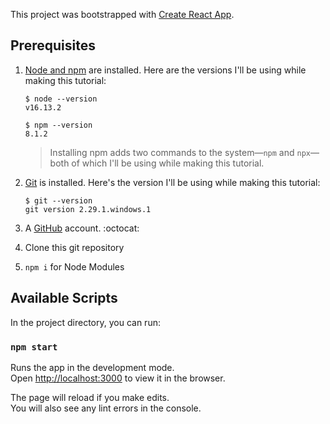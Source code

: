 This project was bootstrapped with [Create React App](https://github.com/facebook/create-react-app).


## Prerequisites

1. [Node and npm](https://nodejs.org/en/download/) are installed. Here are the versions I'll be using while making this tutorial:

    ```shell
    $ node --version
    v16.13.2

    $ npm --version
    8.1.2
    ```
    > Installing npm adds two commands to the system—`npm` and `npx`—both of which I'll be using while making this tutorial.

2. [Git](https://git-scm.com/book/en/v2/Getting-Started-Installing-Git) is installed. Here's the version I'll be using while making this tutorial:

    ```shell
    $ git --version
    git version 2.29.1.windows.1
    ```

3. A [GitHub](https://github.com/signup) account. :octocat:
4. Clone this git repository 
5. `npm i` for Node Modules 

## Available Scripts

In the project directory, you can run:

### `npm start`

Runs the app in the development mode.<br />
Open [http://localhost:3000](http://localhost:3000) to view it in the browser.

The page will reload if you make edits.<br />
You will also see any lint errors in the console.
